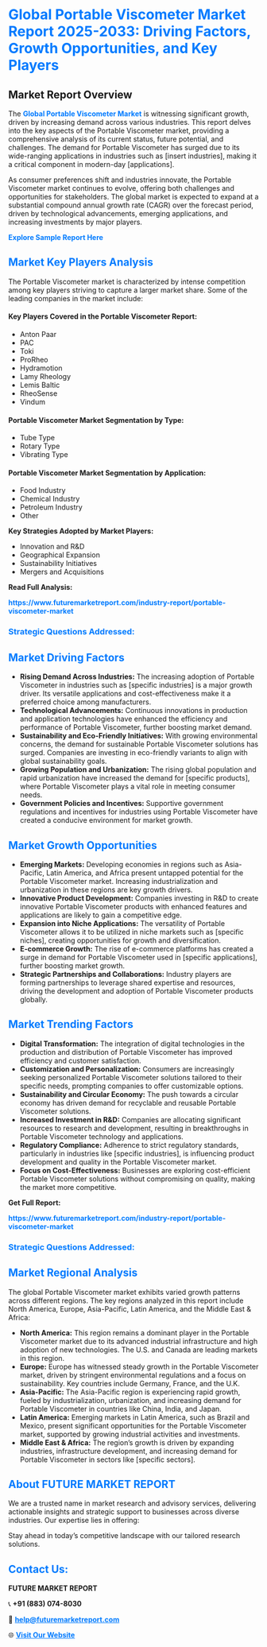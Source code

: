 <h1 style="color: #007BFF;">Global Portable Viscometer Market Report 2025-2033: Driving Factors, Growth Opportunities, and Key Players</h1>

<section id="overview">
<h2>Market Report Overview</h2>
<p>The <a href="https://www.futuremarketreport.com/industry-report/portable-viscometer-market" style="color: #007BFF; text-decoration: none;"><strong>Global Portable Viscometer Market</strong></a> is witnessing significant growth, driven by increasing demand across various industries. This report delves into the key aspects of the Portable Viscometer market, providing a comprehensive analysis of its current status, future potential, and challenges. The demand for Portable Viscometer has surged due to its wide-ranging applications in industries such as [insert industries], making it a critical component in modern-day [applications].</p>
<p>As consumer preferences shift and industries innovate, the Portable Viscometer market continues to evolve, offering both challenges and opportunities for stakeholders. The global market is expected to expand at a substantial compound annual growth rate (CAGR) over the forecast period, driven by technological advancements, emerging applications, and increasing investments by major players.</p>
</section>

<section id="overview">
<p><a href="https://www.futuremarketreport.com/request-sample/reportId=76463" style="color: #007BFF; text-decoration: none;"><strong>Explore Sample Report Here</strong></a></p>
</section>

<section id="key-players">
<h2 style="color: #007BFF;">Market Key Players Analysis</h2>
<p>The Portable Viscometer market is characterized by intense competition among key players striving to capture a larger market share. Some of the leading companies in the market include:</p>
<h4>Key Players Covered in the Portable Viscometer Report:</h4>
<ul><li>Anton Paar</li><li>PAC</li><li>Toki</li><li>ProRheo</li><li>Hydramotion</li><li>Lamy Rheology</li><li>Lemis Baltic</li><li>RheoSense</li><li>Vindum</li></ul>
<h4>Portable Viscometer Market Segmentation by Type:</h4>
<ul><li>Tube Type</li><li>Rotary Type</li><li>Vibrating Type</li></ul>

<h4>Portable Viscometer Market Segmentation by Application:</h4>
<ul><li>Food Industry</li><li>Chemical Industry</li><li>Petroleum Industry</li><li>Other</li></ul>
<p><strong>Key Strategies Adopted by Market Players:</strong></p>
<ul>
<li>Innovation and R&D</li>
<li>Geographical Expansion</li>
<li>Sustainability Initiatives</li>
<li>Mergers and Acquisitions</li>
</ul>
</section>

<section>
<p><strong>Read Full Analysis: </strong></p><a href="https://www.futuremarketreport.com/industry-report/portable-viscometer-market" style="color: #007BFF; text-decoration: none;"><strong>https://www.futuremarketreport.com/industry-report/portable-viscometer-market</strong></a>
<h3 style="color: #007BFF;">Strategic Questions Addressed:</h3>
</section>

<section id="driving-factors">
<h2 style="color: #007BFF;">Market Driving Factors</h2>
<ul>
<li><strong>Rising Demand Across Industries:</strong> The increasing adoption of Portable Viscometer in industries such as [specific industries] is a major growth driver. Its versatile applications and cost-effectiveness make it a preferred choice among manufacturers.</li>
<li><strong>Technological Advancements:</strong> Continuous innovations in production and application technologies have enhanced the efficiency and performance of Portable Viscometer, further boosting market demand.</li>
<li><strong>Sustainability and Eco-Friendly Initiatives:</strong> With growing environmental concerns, the demand for sustainable Portable Viscometer solutions has surged. Companies are investing in eco-friendly variants to align with global sustainability goals.</li>
<li><strong>Growing Population and Urbanization:</strong> The rising global population and rapid urbanization have increased the demand for [specific products], where Portable Viscometer plays a vital role in meeting consumer needs.</li>
<li><strong>Government Policies and Incentives:</strong> Supportive government regulations and incentives for industries using Portable Viscometer have created a conducive environment for market growth.</li>
</ul>
</section>

<section id="growth-opportunities">
<h2 style="color: #007BFF;">Market Growth Opportunities</h2>
<ul>
<li><strong>Emerging Markets:</strong> Developing economies in regions such as Asia-Pacific, Latin America, and Africa present untapped potential for the Portable Viscometer market. Increasing industrialization and urbanization in these regions are key growth drivers.</li>
<li><strong>Innovative Product Development:</strong> Companies investing in R&D to create innovative Portable Viscometer products with enhanced features and applications are likely to gain a competitive edge.</li>
<li><strong>Expansion into Niche Applications:</strong> The versatility of Portable Viscometer allows it to be utilized in niche markets such as [specific niches], creating opportunities for growth and diversification.</li>
<li><strong>E-commerce Growth:</strong> The rise of e-commerce platforms has created a surge in demand for Portable Viscometer used in [specific applications], further boosting market growth.</li>
<li><strong>Strategic Partnerships and Collaborations:</strong> Industry players are forming partnerships to leverage shared expertise and resources, driving the development and adoption of Portable Viscometer products globally.</li>
</ul>
</section>

<section id="trending-factors">
<h2 style="color: #007BFF;">Market Trending Factors</h2>
<ul>
<li><strong>Digital Transformation:</strong> The integration of digital technologies in the production and distribution of Portable Viscometer has improved efficiency and customer satisfaction.</li>
<li><strong>Customization and Personalization:</strong> Consumers are increasingly seeking personalized Portable Viscometer solutions tailored to their specific needs, prompting companies to offer customizable options.</li>
<li><strong>Sustainability and Circular Economy:</strong> The push towards a circular economy has driven demand for recyclable and reusable Portable Viscometer solutions.</li>
<li><strong>Increased Investment in R&D:</strong> Companies are allocating significant resources to research and development, resulting in breakthroughs in Portable Viscometer technology and applications.</li>
<li><strong>Regulatory Compliance:</strong> Adherence to strict regulatory standards, particularly in industries like [specific industries], is influencing product development and quality in the Portable Viscometer market.</li>
<li><strong>Focus on Cost-Effectiveness:</strong> Businesses are exploring cost-efficient Portable Viscometer solutions without compromising on quality, making the market more competitive.</li>
</ul>
</section>

<section>
<p><strong>Get Full Report: </strong></p><a href="https://www.futuremarketreport.com/industry-report/portable-viscometer-market" style="color: #007BFF; text-decoration: none;"><strong>https://www.futuremarketreport.com/industry-report/portable-viscometer-market</strong></a>
<h3 style="color: #007BFF;">Strategic Questions Addressed:</h3>
</section>


<section id="regional-analysis">
<h2 style="color: #007BFF;">Market Regional Analysis</h2>
<p>The global Portable Viscometer market exhibits varied growth patterns across different regions. The key regions analyzed in this report include North America, Europe, Asia-Pacific, Latin America, and the Middle East & Africa:</p>
<ul>
<li><strong>North America:</strong> This region remains a dominant player in the Portable Viscometer market due to its advanced industrial infrastructure and high adoption of new technologies. The U.S. and Canada are leading markets in this region.</li>
<li><strong>Europe:</strong> Europe has witnessed steady growth in the Portable Viscometer market, driven by stringent environmental regulations and a focus on sustainability. Key countries include Germany, France, and the U.K.</li>
<li><strong>Asia-Pacific:</strong> The Asia-Pacific region is experiencing rapid growth, fueled by industrialization, urbanization, and increasing demand for Portable Viscometer in countries like China, India, and Japan.</li>
<li><strong>Latin America:</strong> Emerging markets in Latin America, such as Brazil and Mexico, present significant opportunities for the Portable Viscometer market, supported by growing industrial activities and investments.</li>
<li><strong>Middle East & Africa:</strong> The region’s growth is driven by expanding industries, infrastructure development, and increasing demand for Portable Viscometer in sectors like [specific sectors].</li>
</ul>
</section>

<footer>
<h2 style="color: #007BFF;">About FUTURE MARKET REPORT</h2>
<p>We are a trusted name in market research and advisory services, delivering actionable insights and strategic support to businesses across diverse industries. Our expertise lies in offering:</p>

<p>Stay ahead in today’s competitive landscape with our tailored research solutions.</p>

<h2 style="color: #007BFF;">Contact Us:</h2>
<p><strong>FUTURE MARKET REPORT</strong></p>
<p>📞 <strong>+91 (883) 074-8030</strong></p>
<p>📧 <strong><a href="mailto:help@futuremarketreport.com" style="color: #007BFF;">help@futuremarketreport.com</a></strong></p>
<p>🌐 <strong><a href="https://www.futuremarketreport.com/" style="color: #007BFF;">Visit Our Website</a></strong></p>
</footer>